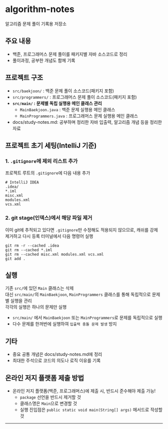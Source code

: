 # algorithm-notes

알고리즘 문제 풀이 기록용 저장소  

## 주요 내용  
- 백준, 프로그래머스 문제 풀이를 패키지별 자바 소스코드로 정리  
- 풀이과정, 공부한 개념도 함께 기록  

## 프로젝트 구조  
- `src/baekjoon/` : 백준 문제 풀이 소스코드(패키지 포함)  
- `src/programmers/` : 프로그래머스 문제 풀이 소스코드(패키지 포함)  
- **`src/main/` : 문제별 독립 실행용 메인 클래스 관리**  
    - `MainBaekjoon.java` : 백준 문제 실행용 메인 클래스  
    - `MainProgrammers.java` : 프로그래머스 문제 실행용 메인 클래스  
- docs/study-notes.md: 공부하며 정리한 자바 입출력, 알고리즘 개념 등을 정리한 자료  

## 프로젝트 초기 세팅(IntelliJ 기준)
### 1. `.gitignore`에 제외 리스트 추가
프로젝트 루트의 `.gitignore`에 다음 내용 추가
```gitignore
# IntelliJ IDEA
.idea/
*.iml
misc.xml
modules.xml
vcs.xml
```
### 2. git stage(인덱스)에서 해당 파일 제거
이미 git에 추적되고 있다면 `.gitignore`만 수정해도 적용되지 않으므로, 캐쉬를 강제 제거하고 다시 등록
터미널에서 다음 명령어 실행
```shell
git rm -r --cached .idea
git rm --cached *.iml
git rm --cached misc.xml modules.xml vcs.xml
git add .
```

## 실행
기존 `src/`에 있던 `Main` 클래스는 삭제    
대신 `src/main/`의 `MainBaekjoon`, `MainProgrammers` 클래스를 통해 독립적으로 문제별 실행을 관리    
각각의 실행은 하나의 문제만 실행  

- `src/main/` 에서 `MainBaekjoon` 또는 `MainProgrammers`로 문제를 독립적으로 실행  
- 다수 문제를 한꺼번에 실행하여 `입출력 충돌 문제 발생` 방지

## 기타
- 중요 공통 개념은 docs/study-notes.md에 정리  
- 최대한 주석으로 코드의 의도나 로직 이유를 기록  

## 온라인 저지 플랫폼 제출 방법
- 온라인 저지 플랫폼(백준, 프로그래머스)에 제출 시, 반드시 준수해야 제출 가능!  
    - `package` 선언을 반드시 제거할 것  
    - 클래스명은 `Main`으로 변경할 것  
    - 실행 진입점은 `public static void main(String[] args)` 메서드로 작성할 것    

---
